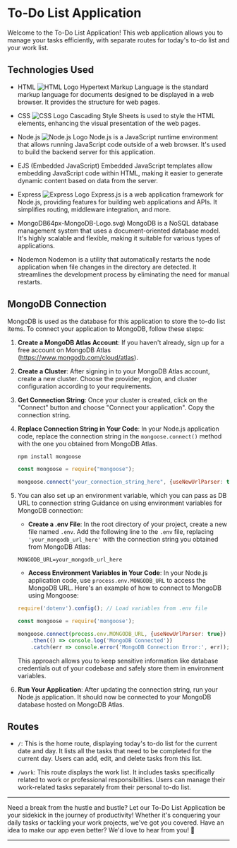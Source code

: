 # To-Do List Application

Welcome to the To-Do List Application! This web application allows you to manage your tasks efficiently, with separate routes for today's to-do list and your work list.

## Technologies Used

- HTML
  ![HTML Logo](https://upload.wikimedia.org/wikipedia/commons/thumb/6/61/HTML5_logo_and_wordmark.svg/32px-HTML5_logo_and_wordmark.svg.png)
  Hypertext Markup Language is the standard markup language for documents designed to be displayed in a web browser. It provides the structure for web pages.

- CSS
  ![CSS Logo](https://upload.wikimedia.org/wikipedia/commons/thumb/d/d5/CSS3_logo_and_wordmark.svg/32px-CSS3_logo_and_wordmark.svg.png)
  Cascading Style Sheets is used to style the HTML elements, enhancing the visual presentation of the web pages.

- Node.js
  ![Node.js Logo](https://upload.wikimedia.org/wikipedia/commons/thumb/d/d9/Node.js_logo.svg/32px-Node.js_logo.svg.png)
  Node.js is a JavaScript runtime environment that allows running JavaScript code outside of a web browser. It's used to build the backend server for this application.

- EJS (Embedded JavaScript)
  Embedded JavaScript templates allow embedding JavaScript code within HTML, making it easier to generate dynamic content based on data from the server.

- Express
  ![Express Logo](https://upload.wikimedia.org/wikipedia/commons/thumb/6/64/Expressjs.png/32px-Expressjs.png)
  Express.js is a web application framework for Node.js, providing features for building web applications and APIs. It simplifies routing, middleware integration, and more.

- MongoDB64px-MongoDB-Logo.svg)
  MongoDB is a NoSQL database management system that uses a document-oriented database model. It's highly scalable and flexible, making it suitable for various types of applications.

-  Nodemon
  Nodemon is a utility that automatically restarts the node application when file changes in the directory are detected. It streamlines the development process by eliminating the need for manual restarts.

## MongoDB Connection

MongoDB is used as the database for this application to store the to-do list items. To connect your application to MongoDB, follow these steps:

1. **Create a MongoDB Atlas Account**: If you haven't already, sign up for a free account on MongoDB Atlas (https://www.mongodb.com/cloud/atlas).

2. **Create a Cluster**: After signing in to your MongoDB Atlas account, create a new cluster. Choose the provider, region, and cluster configuration according to your requirements.

3. **Get Connection String**: Once your cluster is created, click on the "Connect" button and choose "Connect your application". Copy the connection string.

4. **Replace Connection String in Your Code**: In your Node.js application code, replace the connection string in the `mongoose.connect()` method with the one you obtained from MongoDB Atlas.

   ```bash
   npm install mongoose
   ```

   ```javascript
   const mongoose = require("mongoose");

   mongoose.connect("your_connection_string_here", {useNewUrlParser: true});
   ```
5. You can also set up an environment variable, which you can pass as DB URL to connection string Guidance on using environment variables for MongoDB connection:

    - **Create a .env File**: In the root directory of your project, create a new file named `.env`. Add the following line to the `.env` file, replacing `'your_mongodb_url_here'` with the connection string you obtained from MongoDB Atlas:

   ```
   MONGODB_URL=your_mongodb_url_here
   ```

    - **Access Environment Variables in Your Code**: In your Node.js application code, use `process.env.MONGODB_URL` to access the MongoDB URL. Here's an example of how to connect to MongoDB using Mongoose:

    ```javascript
    require('dotenv').config(); // Load variables from .env file

    const mongoose = require('mongoose');
    
    mongoose.connect(process.env.MONGODB_URL, {useNewUrlParser: true})
        .then(() => console.log('MongoDB Connected'))
        .catch(err => console.error('MongoDB Connection Error:', err));
    ```

    This approach allows you to keep sensitive information like database credentials out of your codebase and safely store them in environment variables.

6. **Run Your Application**: After updating the connection string, run your Node.js application. It should now be connected to your MongoDB database hosted on MongoDB Atlas.

## Routes

- `/`: This is the home route, displaying today's to-do list for the current date and day. It lists all the tasks that need to be completed for the current day. Users can add, edit, and delete tasks from this list.

- `/work`: This route displays the work list. It includes tasks specifically related to work or professional responsibilities. Users can manage their work-related tasks separately from their personal to-do list.

---

Need a break from the hustle and bustle? Let our To-Do List Application be your sidekick in the journey of productivity! Whether it's conquering your daily tasks or tackling your work projects, we've got you covered. Have an idea to make our app even better? We'd love to hear from you! 🚀

---